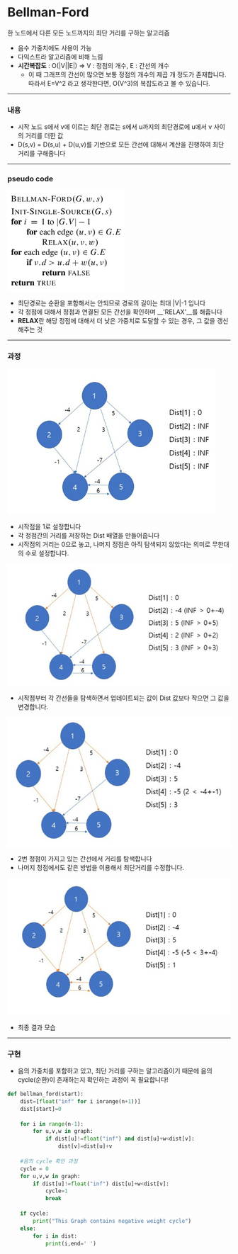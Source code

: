 <h1>Bellman-Ford</h1>

한 노드에서 다른 모든 노드까지의 최단 거리를 구하는 알고리즘

- 음수 가중치에도 사용이 가능
- 다익스트라 알고리즘에 비해 느림
- **시간복잡도** : O(|V||E|) => V : 정점의 개수, E : 간선의 개수
  - 이 때 그래프의 간선이 많으면 보통 정점의 개수의 제곱 개 정도가 존재합니다. 따라서 E=V^2 라고 생각한다면, O(V^3)의 복잡도라고 볼 수 있습니다.

---

<h3>내용</h3>

- 시작 노드 s에서 v에 이르는 최단 경로는 s에서 u까지의 최단경로에 u에서 v 사이의 거리를 더한 값
- D(s,v) = D(s,u) + D(u,v)를 기반으로 모든 간선에 대해서 계산을 진행하여 최단 거리를 구해줍니다

---

<h3>pseudo code</h3>

<img src="Bellman-Ford_Algorithm_Pyhon.assets/pseudo" alt="img" style="zoom:33%;" />

- 최단경로는 순환을 포함해서는 안되므로 경로의 길이는 최대 |V|-1 입니다
- 각 정점에 대해서 정점과 연결된 모든 간선을 확인하며 __'RELAX'__를 해줍니다
- **RELAX**란 해당 정점에 대해서 더 낮은 가중치로 도달할 수 있는 경우, 그 값을 갱신해주는 것

---

<h3>과정</h3>

![img](Bellman-Ford_Algorithm_Pyhon.assets/9987253359DAD57120.jpeg)

- 시작점을 1로 설정합니다
- 각 정점간의 거리를 저장하는 Dist 배열을 만들어줍니다
- 시작점의 거리는 0으로 놓고, 나머지 정점은 아직 탐색되지 않았다는 의미로 무한대의 수로 설정합니다.

![img](Bellman-Ford_Algorithm_Pyhon.assets/9947943359DAD5E524.jpeg)

- 시작점부터 각 간선들을 탐색하면서 업데이트되는 값이 Dist 값보다 작으면 그 값을 변경합니다.

![img](Bellman-Ford_Algorithm_Pyhon.assets/9941353359DAD6612E.jpeg)

- 2번 정점이 가지고 있는 간선에서 거리를 탐색합니다
- 나머지 정점에서도 같은 방법을 이용해서 최단거리를 수정합니다.

![img](Bellman-Ford_Algorithm_Pyhon.assets/99B1663359DAD70D27.jpeg)

- 최종 결과 모습

---

<h3>구현</h3>

- 음의 가중치를 포함하고 있고, 최단 거리를 구하는 알고리즘이기 때문에 음의 cycle(순환)이 존재하는지 확인하는 과정이 꼭 필요합니다!

```python
def bellman_ford(start):
    dist=[float("inf" for i inrange(n+1))]
    dist[start]=0
    
    for i in range(n-1):
        for u,v,w in graph:
            if dist[u]!=float("inf") and dist[u]+w<dist[v]:
                dist[v]=dist[u]+v
    
    #음의 cycle 확인 과정
    cycle = 0
    for u,v,w in graph:
        if dist[u]!=float("inf") dist[u]+w<dist[v]:
            cycle=1
            break
    
    if cycle:
        print("This Graph contains negative weight cycle")
    else:
        for i in dist:
            print(i,end=' ')
```


